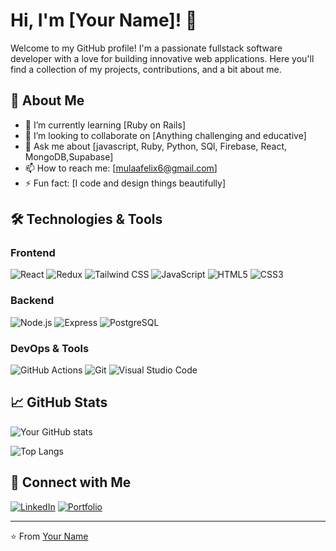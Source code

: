 # Hi, I'm [Your Name]! 👋

Welcome to my GitHub profile! I'm a passionate fullstack software developer with a love for building innovative web applications. Here you'll find a collection of my projects, contributions, and a bit about me.

## 🚀 About Me

- 🌱 I’m currently learning [Ruby on Rails]
- 👯 I’m looking to collaborate on [Anything challenging and educative]
- 💬 Ask me about [javascript, Ruby, Python, SQl, Firebase, React, MongoDB,Supabase]
- 📫 How to reach me: [mulaafelix6@gmail.com]
- ⚡ Fun fact: [I code and design things beautifully]

## 🛠️ Technologies & Tools

### Frontend
![React](https://img.shields.io/badge/-React-61DAFB?style=flat&logo=react&logoColor=white)
![Redux](https://img.shields.io/badge/-Redux-764ABC?style=flat&logo=redux&logoColor=white)
![Tailwind CSS](https://img.shields.io/badge/-TailwindCSS-38B2AC?style=flat&logo=tailwind-css&logoColor=white)
![JavaScript](https://img.shields.io/badge/-JavaScript-F7DF1E?style=flat&logo=javascript&logoColor=white)
![HTML5](https://img.shields.io/badge/-HTML5-E34F26?style=flat&logo=html5&logoColor=white)
![CSS3](https://img.shields.io/badge/-CSS3-1572B6?style=flat&logo=css3&logoColor=white)

### Backend
![Node.js](https://img.shields.io/badge/-Node.js-339933?style=flat&logo=node.js&logoColor=white)
![Express](https://img.shields.io/badge/-Express-000000?style=flat&logo=express&logoColor=white)
![PostgreSQL](https://img.shields.io/badge/-PostgreSQL-336791?style=flat&logo=postgresql&logoColor=white)

### DevOps & Tools
![GitHub Actions](https://img.shields.io/badge/-GitHub%20Actions-2088FF?style=flat&logo=github-actions&logoColor=white)
![Git](https://img.shields.io/badge/-Git-F05032?style=flat&logo=git&logoColor=white)
![Visual Studio Code](https://img.shields.io/badge/-VS%20Code-007ACC?style=flat&logo=visual-studio-code&logoColor=white)

## 📈 GitHub Stats

![Your GitHub stats](https://github-readme-stats.vercel.app/api?username=felixateya&show_icons=true&theme=radical)

![Top Langs](https://github-readme-stats.vercel.app/api/top-langs/?username=felixateya&layout=compact&theme=radical)

## 🔗 Connect with Me

[![LinkedIn](https://img.shields.io/badge/-LinkedIn-0077B5?style=flat&logo=linkedin&logoColor=white)](https://www.linkedin.com/in/felixmulaa)
[![Portfolio](https://img.shields.io/badge/-Portfolio-000000?style=flat&logo=vercel&logoColor=white)](https://mulaafelix.vercel.app)

---

⭐️ From [Your Name](https://github.com/felixateya)
